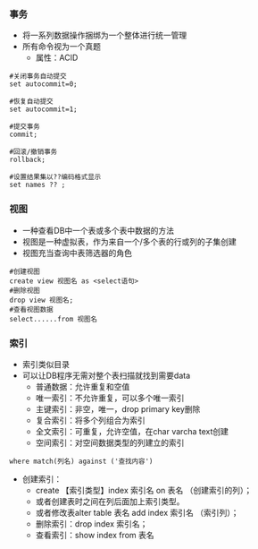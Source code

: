 ### 事务
- 将一系列数据操作捆绑为一个整体进行统一管理
- 所有命令视为一个真题
	- 属性：ACID
```mysql
#关闭事务自动提交
set autocommit=0;

#恢复自动提交
set autocommit=1;

#提交事务
commit;

#回滚/撤销事务
rollback;

#设置结果集以??编码格式显示
set names ?? ;
```

### 视图
- 一种查看DB中一个表或多个表中数据的方法
- 视图是一种虚拟表，作为来自一个/多个表的行或列的子集创建
- 视图充当查询中表筛选器的角色
```mysql
#创建视图
create view 视图名 as <select语句>
#删除视图
drop view 视图名;
#查看视图数据
select......from 视图名
```
### 索引
- 索引类似目录
- 可以让DB程序无需对整个表扫描就找到需要data
	- 普通数据：允许重复和空值
	- 唯一索引：不允许重复，可以多个唯一索引
	- 主键索引：非空，唯一，drop primary key删除
	- 复合索引：将多个列组合为索引
	- 全文索引：可重复，允许空值，在char varcha text创建
	- 空间索引：对空间数据类型的列建立的索引
```mysql
where match(列名) against ('查找内容')
```
- 创建索引：
	- create 【索引类型】index 索引名 on 表名 （创建索引的列）；
	- 或者创建表时之间在列后面加上索引类型。
	- 或者修改表alter table 表名 add index 索引名 （索引列）；
	- 删除索引：drop index 索引名；
	- 查看索引：show index from 表名








